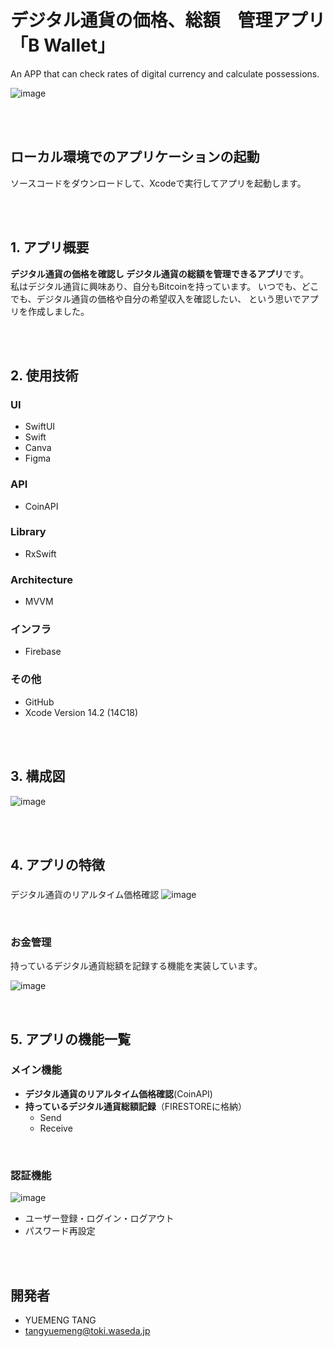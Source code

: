 # デジタル通貨の価格、総額　管理アプリ「B Wallet」
An APP that can check rates of digital currency and calculate possessions. 


![image](https://github.com/tangyuemeng/B-Wallet-with-SwiftUI/blob/develop/Screenshots/home.gif)

<br><br>

## ローカル環境でのアプリケーションの起動

ソースコードをダウンロードして、Xcodeで実行してアプリを起動します。

<br><br>

## 1. アプリ概要

**デジタル通貨の価格を確認し デジタル通貨の総額を管理できるアプリ**です。
<br>
私はデジタル通貨に興味あり、自分もBitcoinを持っています。
いつでも、どこでも、デジタル通貨の価格や自分の希望収入を確認したい、
という思いでアプリを作成しました。
<br>

<br><br>

## 2. 使用技術

### UI

-   SwiftUI
-   Swift
-   Canva
-   Figma

### API

-   CoinAPI

### Library

-   RxSwift

### Architecture

-   MVVM

### インフラ

-   Firebase

### その他

-   GitHub
-   Xcode Version 14.2 (14C18)

<br><br>

## 3. 構成図

![image](https://github.com/tangyuemeng/B-Wallet-with-SwiftUI/blob/develop/Screenshots/B%20Wallet.png)

<br><br>

## 4. アプリの特徴

### 
デジタル通貨のリアルタイム価格確認
![image](https://github.com/tangyuemeng/B-Wallet-with-SwiftUI/blob/develop/Screenshots/1.gif)

<br>

### お金管理

持っているデジタル通貨総額を記録する機能を実装しています。

![image](https://github.com/tangyuemeng/B-Wallet-with-SwiftUI/blob/develop/Screenshots/wallet.gif)


<br>

## 5. アプリの機能一覧

### メイン機能

-   **デジタル通貨のリアルタイム価格確認**(CoinAPI)
-   **持っているデジタル通貨総額記録**（FIRESTOREに格納）
    -   Send
    -   Receive

<br>

### 認証機能
![image](https://github.com/tangyuemeng/B-Wallet-with-SwiftUI/blob/develop/Screenshots/login.gif)
-   ユーザー登録・ログイン・ログアウト
-   パスワード再設定

<br><br>



## 開発者

-   YUEMENG TANG
-   tangyuemeng@toki.waseda.jp
